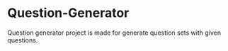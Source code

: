 # Question-Generator
Question generator project is made for generate question sets with given questions.
